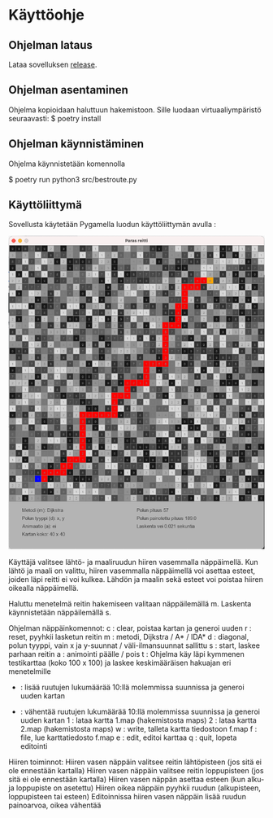 # Käyttöohje

## Ohjelman lataus

Lataa sovelluksen [release](https://github.com/lautanal/tiralabra/releases/tag/VIIKKO5).

## Ohjelman asentaminen

Ohjelma kopioidaan haluttuun hakemistoon.  Sille luodaan virtuaaliympäristö seuraavasti:
$ poetry install

## Ohjelman käynnistäminen

Ohjelma käynnistetään komennolla 

$ poetry run python3 src/bestroute.py

## Käyttöliittymä

Sovellusta käytetään Pygamella luodun käyttöliittymän avulla :

<img src="png/Ui.png" width="750">

Käyttäjä valitsee lähtö- ja maaliruudun hiiren vasemmalla näppäimellä.  Kun lähtö ja maali on valittu, hiiren vasemmalla näppäimellä voi asettaa esteet, joiden läpi reitti ei voi kulkea.
Lähdön ja maalin sekä esteet voi poistaa hiiren oikealla näppäimellä.

Haluttu menetelmä reitin hakemiseen valitaan näppäilemällä m.
Laskenta käynnistetään näppäilemällä s.

Ohjelman näppäinkomennot:
c : clear, poistaa kartan ja generoi uuden
r : reset, pyyhkii lasketun reitin
m : metodi, Dijkstra / A* / IDA*
d : diagonal, polun tyyppi, vain x ja y-suunnat / väli-ilmansuunnat sallittu
s : start, laskee parhaan reitin
a : animointi päälle / pois
t : Ohjelma käy läpi kymmenen testikarttaa (koko 100 x 100) ja laskee keskimääräisen hakuajan
    eri menetelmille
+ : lisää ruutujen lukumäärää 10:llä molemmissa suunnissa ja generoi uuden kartan
- : vähentää ruutujen lukumäärää 10:llä molemmissa suunnissa ja generoi uuden kartan
1 : lataa kartta 1.map (hakemistosta maps)
2 : lataa kartta 2.map (hakemistosta maps)
w : write, talleta kartta tiedostoon f.map
f : file, lue karttatiedosto f.map
e : edit, editoi karttaa
q : quit, lopeta editointi

Hiiren toiminnot:
Hiiren vasen näppäin valitsee reitin lähtöpisteen (jos sitä ei ole ennestään kartalla)
Hiiren vasen näppäin valitsee reitin loppupisteen (jos sitä ei ole ennestään kartalla)
Hiiren vasen näppän asettaa esteen (kun alku- ja loppupiste on asetettu)
Hiiren oikea näppäin pyyhkii ruudun (alkupisteen, loppupisteen tai esteen)
Editoinnissa hiiren vasen näppäin lisää ruudun painoarvoa, oikea vähentää





